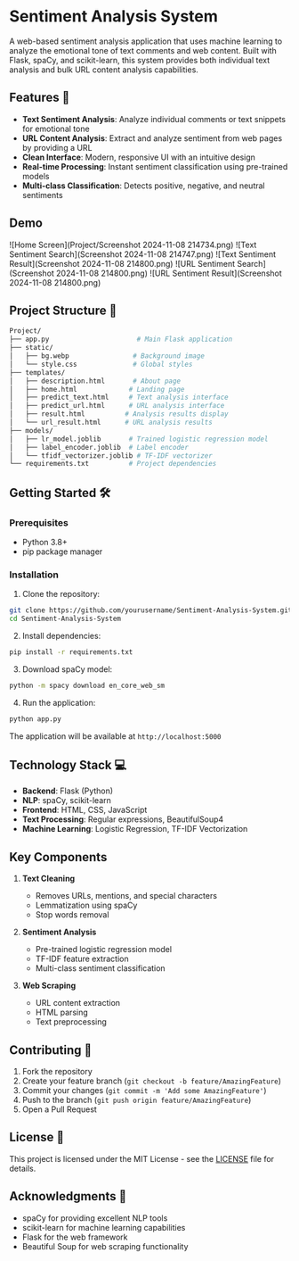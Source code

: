 # Sentiment Analysis System

A web-based sentiment analysis application that uses machine learning to analyze the emotional tone of text comments and web content. Built with Flask, spaCy, and scikit-learn, this system provides both individual text analysis and bulk URL content analysis capabilities.

## Features 🚀

- **Text Sentiment Analysis**: Analyze individual comments or text snippets for emotional tone
- **URL Content Analysis**: Extract and analyze sentiment from web pages by providing a URL
- **Clean Interface**: Modern, responsive UI with an intuitive design
- **Real-time Processing**: Instant sentiment classification using pre-trained models
- **Multi-class Classification**: Detects positive, negative, and neutral sentiments

## Demo
![Home Screen](Project/Screenshot 2024-11-08 214734.png)
![Text Sentiment Search](Screenshot 2024-11-08 214747.png)
![Text Sentiment Result](Screenshot 2024-11-08 214800.png)
![URL Sentiment Search](Screenshot 2024-11-08 214800.png)
![URL Sentiment Result](Screenshot 2024-11-08 214800.png)


## Project Structure 📁

```sh
Project/
├── app.py                      # Main Flask application
├── static/
│   ├── bg.webp                # Background image
│   └── style.css              # Global styles
├── templates/
│   ├── description.html       # About page
│   ├── home.html             # Landing page
│   ├── predict_text.html     # Text analysis interface
│   ├── predict_url.html      # URL analysis interface
│   ├── result.html          # Analysis results display
│   └── url_result.html      # URL analysis results
├── models/
│   ├── lr_model.joblib       # Trained logistic regression model
│   ├── label_encoder.joblib  # Label encoder
│   └── tfidf_vectorizer.joblib # TF-IDF vectorizer
└── requirements.txt          # Project dependencies
```

## Getting Started 🛠️

### Prerequisites

- Python 3.8+
- pip package manager

### Installation

1. Clone the repository:
```sh
git clone https://github.com/yourusername/Sentiment-Analysis-System.git
cd Sentiment-Analysis-System
```

2. Install dependencies:
```sh
pip install -r requirements.txt
```

3. Download spaCy model:
```sh
python -m spacy download en_core_web_sm
```

4. Run the application:
```sh
python app.py
```

The application will be available at `http://localhost:5000`

## Technology Stack 💻

- **Backend**: Flask (Python)
- **NLP**: spaCy, scikit-learn
- **Frontend**: HTML, CSS, JavaScript
- **Text Processing**: Regular expressions, BeautifulSoup4
- **Machine Learning**: Logistic Regression, TF-IDF Vectorization

## Key Components

1. **Text Cleaning**
   - Removes URLs, mentions, and special characters
   - Lemmatization using spaCy
   - Stop words removal

2. **Sentiment Analysis**
   - Pre-trained logistic regression model
   - TF-IDF feature extraction
   - Multi-class sentiment classification

3. **Web Scraping**
   - URL content extraction
   - HTML parsing
   - Text preprocessing

## Contributing 🤝

1. Fork the repository
2. Create your feature branch (`git checkout -b feature/AmazingFeature`)
3. Commit your changes (`git commit -m 'Add some AmazingFeature'`)
4. Push to the branch (`git push origin feature/AmazingFeature`)
5. Open a Pull Request

## License 📝

This project is licensed under the MIT License - see the [LICENSE](LICENSE) file for details.

## Acknowledgments 🙏

- spaCy for providing excellent NLP tools
- scikit-learn for machine learning capabilities
- Flask for the web framework
- Beautiful Soup for web scraping functionality

[coverage_badge]: coverage_badge.svg
[license_badge]: https://img.shields.io/badge/license-MIT-blue.svg
[license_link]: https://opensource.org/licenses/MIT
